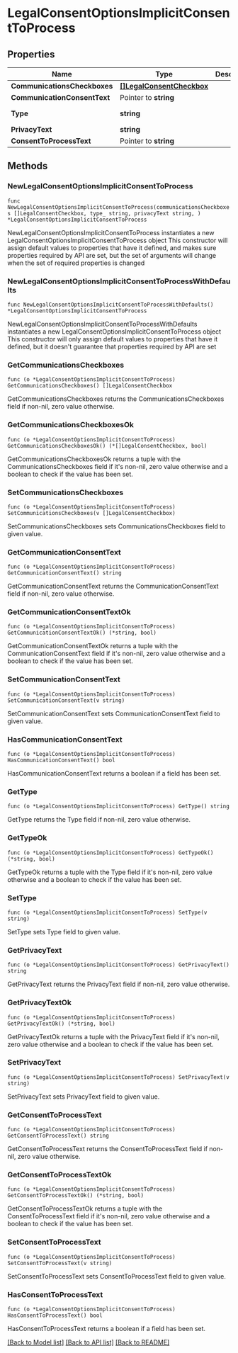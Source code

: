 # LegalConsentOptionsImplicitConsentToProcess

## Properties

Name | Type | Description | Notes
------------ | ------------- | ------------- | -------------
**CommunicationsCheckboxes** | [**[]LegalConsentCheckbox**](LegalConsentCheckbox.md) |  | 
**CommunicationConsentText** | Pointer to **string** |  | [optional] 
**Type** | **string** |  | [default to "implicit_consent_to_process"]
**PrivacyText** | **string** |  | 
**ConsentToProcessText** | Pointer to **string** |  | [optional] 

## Methods

### NewLegalConsentOptionsImplicitConsentToProcess

`func NewLegalConsentOptionsImplicitConsentToProcess(communicationsCheckboxes []LegalConsentCheckbox, type_ string, privacyText string, ) *LegalConsentOptionsImplicitConsentToProcess`

NewLegalConsentOptionsImplicitConsentToProcess instantiates a new LegalConsentOptionsImplicitConsentToProcess object
This constructor will assign default values to properties that have it defined,
and makes sure properties required by API are set, but the set of arguments
will change when the set of required properties is changed

### NewLegalConsentOptionsImplicitConsentToProcessWithDefaults

`func NewLegalConsentOptionsImplicitConsentToProcessWithDefaults() *LegalConsentOptionsImplicitConsentToProcess`

NewLegalConsentOptionsImplicitConsentToProcessWithDefaults instantiates a new LegalConsentOptionsImplicitConsentToProcess object
This constructor will only assign default values to properties that have it defined,
but it doesn't guarantee that properties required by API are set

### GetCommunicationsCheckboxes

`func (o *LegalConsentOptionsImplicitConsentToProcess) GetCommunicationsCheckboxes() []LegalConsentCheckbox`

GetCommunicationsCheckboxes returns the CommunicationsCheckboxes field if non-nil, zero value otherwise.

### GetCommunicationsCheckboxesOk

`func (o *LegalConsentOptionsImplicitConsentToProcess) GetCommunicationsCheckboxesOk() (*[]LegalConsentCheckbox, bool)`

GetCommunicationsCheckboxesOk returns a tuple with the CommunicationsCheckboxes field if it's non-nil, zero value otherwise
and a boolean to check if the value has been set.

### SetCommunicationsCheckboxes

`func (o *LegalConsentOptionsImplicitConsentToProcess) SetCommunicationsCheckboxes(v []LegalConsentCheckbox)`

SetCommunicationsCheckboxes sets CommunicationsCheckboxes field to given value.


### GetCommunicationConsentText

`func (o *LegalConsentOptionsImplicitConsentToProcess) GetCommunicationConsentText() string`

GetCommunicationConsentText returns the CommunicationConsentText field if non-nil, zero value otherwise.

### GetCommunicationConsentTextOk

`func (o *LegalConsentOptionsImplicitConsentToProcess) GetCommunicationConsentTextOk() (*string, bool)`

GetCommunicationConsentTextOk returns a tuple with the CommunicationConsentText field if it's non-nil, zero value otherwise
and a boolean to check if the value has been set.

### SetCommunicationConsentText

`func (o *LegalConsentOptionsImplicitConsentToProcess) SetCommunicationConsentText(v string)`

SetCommunicationConsentText sets CommunicationConsentText field to given value.

### HasCommunicationConsentText

`func (o *LegalConsentOptionsImplicitConsentToProcess) HasCommunicationConsentText() bool`

HasCommunicationConsentText returns a boolean if a field has been set.

### GetType

`func (o *LegalConsentOptionsImplicitConsentToProcess) GetType() string`

GetType returns the Type field if non-nil, zero value otherwise.

### GetTypeOk

`func (o *LegalConsentOptionsImplicitConsentToProcess) GetTypeOk() (*string, bool)`

GetTypeOk returns a tuple with the Type field if it's non-nil, zero value otherwise
and a boolean to check if the value has been set.

### SetType

`func (o *LegalConsentOptionsImplicitConsentToProcess) SetType(v string)`

SetType sets Type field to given value.


### GetPrivacyText

`func (o *LegalConsentOptionsImplicitConsentToProcess) GetPrivacyText() string`

GetPrivacyText returns the PrivacyText field if non-nil, zero value otherwise.

### GetPrivacyTextOk

`func (o *LegalConsentOptionsImplicitConsentToProcess) GetPrivacyTextOk() (*string, bool)`

GetPrivacyTextOk returns a tuple with the PrivacyText field if it's non-nil, zero value otherwise
and a boolean to check if the value has been set.

### SetPrivacyText

`func (o *LegalConsentOptionsImplicitConsentToProcess) SetPrivacyText(v string)`

SetPrivacyText sets PrivacyText field to given value.


### GetConsentToProcessText

`func (o *LegalConsentOptionsImplicitConsentToProcess) GetConsentToProcessText() string`

GetConsentToProcessText returns the ConsentToProcessText field if non-nil, zero value otherwise.

### GetConsentToProcessTextOk

`func (o *LegalConsentOptionsImplicitConsentToProcess) GetConsentToProcessTextOk() (*string, bool)`

GetConsentToProcessTextOk returns a tuple with the ConsentToProcessText field if it's non-nil, zero value otherwise
and a boolean to check if the value has been set.

### SetConsentToProcessText

`func (o *LegalConsentOptionsImplicitConsentToProcess) SetConsentToProcessText(v string)`

SetConsentToProcessText sets ConsentToProcessText field to given value.

### HasConsentToProcessText

`func (o *LegalConsentOptionsImplicitConsentToProcess) HasConsentToProcessText() bool`

HasConsentToProcessText returns a boolean if a field has been set.


[[Back to Model list]](../README.md#documentation-for-models) [[Back to API list]](../README.md#documentation-for-api-endpoints) [[Back to README]](../README.md)


